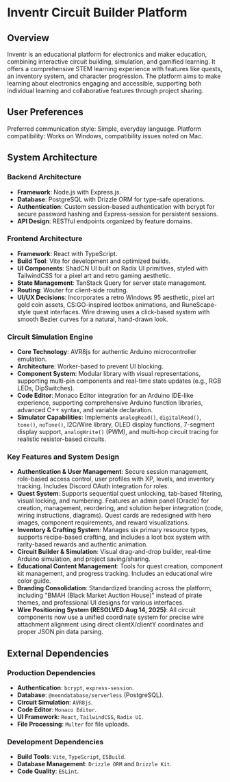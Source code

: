 # Inventr Circuit Builder Platform

## Overview
Inventr is an educational platform for electronics and maker education, combining interactive circuit building, simulation, and gamified learning. It offers a comprehensive STEM learning experience with features like quests, an inventory system, and character progression. The platform aims to make learning about electronics engaging and accessible, supporting both individual learning and collaborative features through project sharing.

## User Preferences
Preferred communication style: Simple, everyday language.
Platform compatibility: Works on Windows, compatibility issues noted on Mac.

## System Architecture
### Backend Architecture
- **Framework**: Node.js with Express.js.
- **Database**: PostgreSQL with Drizzle ORM for type-safe operations.
- **Authentication**: Custom session-based authentication with bcrypt for secure password hashing and Express-session for persistent sessions.
- **API Design**: RESTful endpoints organized by feature domains.

### Frontend Architecture
- **Framework**: React with TypeScript.
- **Build Tool**: Vite for development and optimized builds.
- **UI Components**: ShadCN UI built on Radix UI primitives, styled with TailwindCSS for a pixel art and retro gaming aesthetic.
- **State Management**: TanStack Query for server state management.
- **Routing**: Wouter for client-side routing.
- **UI/UX Decisions**: Incorporates a retro Windows 95 aesthetic, pixel art gold coin assets, CS:GO-inspired lootbox animations, and RuneScape-style quest interfaces. Wire drawing uses a click-based system with smooth Bezier curves for a natural, hand-drawn look.

### Circuit Simulation Engine
- **Core Technology**: AVR8js for authentic Arduino microcontroller emulation.
- **Architecture**: Worker-based to prevent UI blocking.
- **Component System**: Modular library with visual representations, supporting multi-pin components and real-time state updates (e.g., RGB LEDs, DipSwitches).
- **Code Editor**: Monaco Editor integration for an Arduino IDE-like experience, supporting comprehensive Arduino function libraries, advanced C++ syntax, and variable declaration.
- **Simulator Capabilities**: Implements `analogRead()`, `digitalRead()`, `tone()`, `noTone()`, I2C/Wire library, OLED display functions, 7-segment display support, `analogWrite()` (PWM), and multi-hop circuit tracing for realistic resistor-based circuits.

### Key Features and System Design
- **Authentication & User Management**: Secure session management, role-based access control, user profiles with XP, levels, and inventory tracking. Includes Discord OAuth integration for roles.
- **Quest System**: Supports sequential quest unlocking, tab-based filtering, visual locking, and numbering. Features an admin panel (Oracle) for creation, management, reordering, and solution helper integration (code, wiring instructions, diagrams). Quest cards are redesigned with hero images, component requirements, and reward visualizations.
- **Inventory & Crafting System**: Manages six primary resource types, supports recipe-based crafting, and includes a loot box system with rarity-based rewards and authentic animation.
- **Circuit Builder & Simulation**: Visual drag-and-drop builder, real-time Arduino simulation, and project saving/sharing.
- **Educational Content Management**: Tools for quest creation, component kit management, and progress tracking. Includes an educational wire color guide.
- **Branding Consolidation**: Standardized branding across the platform, including "BMAH (Black Market Auction House)" instead of pirate themes, and professional UI designs for various interfaces.
- **Wire Positioning System (RESOLVED Aug 14, 2025)**: All circuit components now use a unified coordinate system for precise wire attachment alignment using direct clientX/clientY coordinates and proper JSON pin data parsing.

## External Dependencies
### Production Dependencies
- **Authentication**: `bcrypt`, `express-session`.
- **Database**: `@neondatabase/serverless` (PostgreSQL).
- **Circuit Simulation**: `AVR8js`.
- **Code Editor**: `Monaco Editor`.
- **UI Framework**: `React`, `TailwindCSS`, `Radix UI`.
- **File Processing**: `Multer` for file uploads.

### Development Dependencies
- **Build Tools**: `Vite`, `TypeScript`, `ESBuild`.
- **Database Management**: `Drizzle ORM` and `Drizzle Kit`.
- **Code Quality**: `ESLint`.
